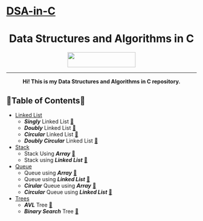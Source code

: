 # [DSA-in-C](https://github.com/AnishLohiya/DSA-in-C)

<h1 align="center">Data Structures and Algorithms in C</h1>
<p align="center">
  <img width="180" height="40" src="https://forthebadge.com/images/badges/built-with-love.svg">
</p>
<hr>
<p align="center"><b>Hi! This is my Data Structures and Algorithms in C repository.</b>
</p>


## 🌟Table of Contents🌟 

- [Linked List](https://github.com/AnishLohiya/DSA-in-C/tree/master/Linked%20List)
  - ***Singly*** Linked List   [📜](https://github.com/AnishLohiya/DSA-in-C/blob/master/Linked%20List/Singly_Linked_List.c)  
  - ***Doubly*** Linked List    [📜](https://github.com/AnishLohiya/DSA-in-C/blob/master/Linked%20List/Doubly_Linked_List.c) 
  - ***Circular*** Linked List    [📜](https://github.com/AnishLohiya/DSA-in-C/blob/master/Linked%20List/Circular_Linked_List.c) 
  - ***Doubly Circular*** Linked List    [📜](https://github.com/AnishLohiya/DSA-in-C/blob/master/Linked%20List/Doubly_Circular_Linked_List.c) 
- [Stack](https://github.com/AnishLohiya/DSA-in-C/tree/master/Stack)
   - Stack Using ***Array***   [📜](https://github.com/AnishLohiya/DSA-in-C/blob/master/Stack/stack_using_arrays.c) 
   - Stack using ***Linked List***  [📜](https://github.com/AnishLohiya/DSA-in-C/blob/master/Stack/stack_using_linked_list.c) 
- [Queue](https://github.com/AnishLohiya/DSA-in-C/tree/master/Queue)
   - Queue using ***Array***   [📜](https://github.com/AnishLohiya/DSA-in-C/blob/master/Queue/queue_using_array.c) 
   - Queue using ***Linked List***  [📜](https://github.com/AnishLohiya/DSA-in-C/blob/master/Queue/queue_using_linked_list.c) 
   - ***Cirular*** Queue using ***Array***   [📜](https://github.com/AnishLohiya/DSA-in-C/blob/master/Queue/queue_using_array.c) 
   - ***Circular*** Queue using ***Linked List***   [📜](https://github.com/AnishLohiya/DSA-in-C/blob/master/Queue/queue_using_linked_list.c) 
- [Trees](https://github.com/AnishLohiya/DSA-in-C/tree/master/Trees)
  - ***AVL*** Tree [📜](https://github.com/AnishLohiya/DSA-in-C/blob/master/Trees/BinarySearchTree.c)
  - ***Binary Search*** Tree  [📜](https://github.com/AnishLohiya/DSA-in-C/blob/master/Trees/BinarySearchTree.c)
